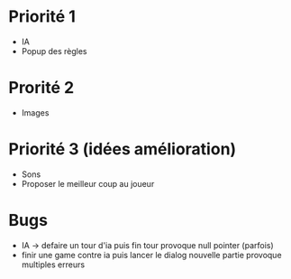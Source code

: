 # Priorité 1
* IA
* Popup des règles

# Prorité 2
* Images

# Priorité 3 (idées amélioration)
* Sons
* Proposer le meilleur coup au joueur

# Bugs
* IA -> defaire un tour d'ia puis fin tour provoque null pointer (parfois)
* finir une game contre ia puis lancer le dialog nouvelle partie provoque multiples erreurs
